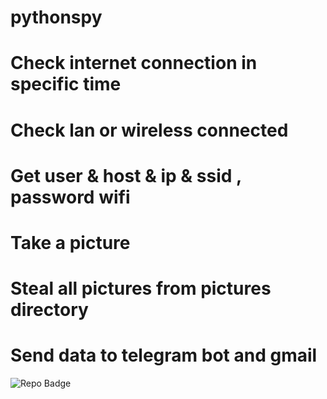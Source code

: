 # pythonspy
# Check internet connection in specific time

# Check lan or wireless connected 

# Get user & host & ip & ssid , password wifi

# Take a picture 

# Steal all pictures from pictures directory 

# Send data to telegram bot and gmail

![Repo Badge](https://visitor-badge.laobi.icu/badge?page_id=null-err0r.Python-Spy) 

